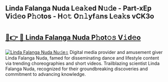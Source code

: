 ## Linda Falanga Nuda L𝚎a𝚔ed N𝚞𝚍e - Part-xEp Vi𝚍𝚎o P𝚑𝚘tos - H𝚘𝚝 O𝚗𝚕yf𝚊ns L𝚎a𝚔s vCK3o

# <h2><a href="http://kf0h5qm.oniu.top/?m=Linda+Falanga+Nuda">🔗👉 🔴 Linda Falanga Nuda P𝚑ot𝚘𝚜 V𝚒d𝚎o</a></h2>

[![Linda Falanga Nuda Nu𝚍e𝚜](https://i.imgur.com/0qMVB7G.gif)](http://kf0h5qm.oniu.top/?m=Linda+Falanga+Nuda)
Digital media provider and amusement giver Linda Falanga Nuda, famed for disseminating dance and lifestyle content via trending choreographies and short videos. Trailblazing scientist Linda Falanga Nuda, recognized for their groundbreaking discoveries and commitment to advancing knowledge.  
